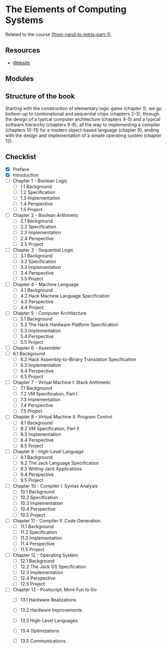 # The Elements of Computing Systems

Related to the course [[from-nand-to-tetris-part-1]].

Resources
---

- [Website][1]

<!-- Links -->
[1]: https://www.nand2tetris.org/

<!-- Links end -->


Modules
---

Structure of the book
---

Starting with the construction of elementary logic gates (chapter 1), we go
bottom-up to combinational and sequential chips (chapters 2-3), through the
design of a typical computer architecture (chapters 4-5) and a typical software
hierarchy (chapters 6-8), all the way to implementing a compiler (chapters
10-11) for a modern object-based language (chapter 9), ending with the design
and implementation of a simple operating system (chapter 12).

Checklist
---

- [x] Preface
- [x] Introduction
- [ ] Chapter 1 - Boolean Logic
    - [ ] 1.1 Background
    - [ ] 1.2 Specification
    - [ ] 1.3 Implementation
    - [ ] 1.4 Perspective
    - [ ] 1.5 Project
- [ ] Chapter 2 - Boolean Arithmetic
    - [ ] 2.1 Background
    - [ ] 2.2 Specification
    - [ ] 2.3 Implementation
    - [ ] 2.4 Perspective
    - [ ] 2.5 Project
- [ ] Chapter 3 - Sequential Logic
    - [ ] 3.1 Background
    - [ ] 3.2 Specification
    - [ ] 3.3 Implementation
    - [ ] 3.4 Perspective
    - [ ] 3.5 Project
- [ ] Chapter 4 - Machine Language
    - [ ] 4.1 Background
    - [ ] 4.2 Hack Machine Language Specification
    - [ ] 4.3 Perspective
    - [ ] 4.4 Project
- [ ] Chapter 5 - Computer Architecture
    - [ ] 5.1 Background
    - [ ] 5.2 The Hack Hardware Platform Specification
    - [ ] 5.3 Implementation
    - [ ] 5.4 Perspective
    - [ ] 5.5 Project
 - [ ] Chapter 6 - Assembler
 - [ ] 6.1 Background
    - [ ] 6.2 Hack Assembly-to-Binary Translation Specification
    - [ ] 6.3 Implementation
    - [ ] 6.4 Perspective
    - [ ] 6.5 Project
- [ ] Chapter 7 - Virtual Machine I: Stack Arithmetic
    - [ ] 7.1 Background
    - [ ] 7.2 VM Specification, Part I
    - [ ] 7.3 Implementation
    - [ ] 7.4 Perspective
    - [ ] 7.5 Project
- [ ] Chapter 8 - Virtual Machine II: Program Control
    - [ ] 8.1 Background
    - [ ] 8.2 VM Specification, Part II
    - [ ] 8.3 Implementation
    - [ ] 8.4 Perspective
    - [ ] 8.5 Project
- [ ] Chapter 9 - High-Level Language
    - [ ] 9.1 Background
    - [ ] 9.2 The Jack Language Specification
    - [ ] 9.3 Writing Jack Applications
    - [ ] 9.4 Perspective
    - [ ] 9.5 Project
- [ ] Chapter 10 - Compiler I: Syntax Analysis
    - [ ] 10.1 Background
    - [ ] 10.2 Specification
    - [ ] 10.3 Implementation
    - [ ] 10.4 Perspective
    - [ ] 10.5 Project
- [ ] Chapter 11 - Compiler II: Code Generation
    - [ ] 11.1 Background
    - [ ] 11.2 Specification
    - [ ] 11.3 Implementation
    - [ ] 11.4 Perspective
    - [ ] 11.5 Project
- [ ] Chapter 12 - Operating System
    - [ ] 12.1 Background
    - [ ] 12.2 The Jack OS Specification
    - [ ] 12.3 Implementation
    - [ ] 12.4 Perspective
    - [ ] 12.5 Project
- [ ] Chapter 13 - Postscript: More Fun to Go
    - [ ] 13.1 Hardware Realizations
    - [ ] 13.2 Hardware Improvements
    - [ ] 13.3 High-Level Languages
    - [ ] 13.4 Optimizations
    - [ ] 13.5 Communications


[//begin]: # "Autogenerated link references for markdown compatibility"
[from-nand-to-tetris-part-1]: ../../cs-courses/from-nand-to-tetris-part-1/from-nand-to-tetris-part-1.md "From Nand To Tetris: Part 1"
[//end]: # "Autogenerated link references"